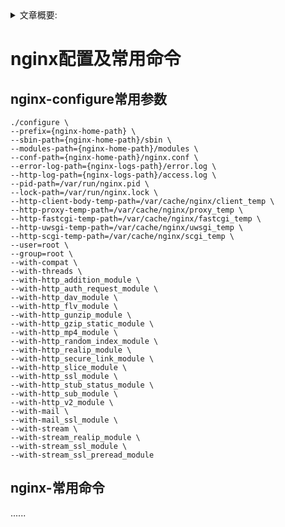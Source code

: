 <details>
<summary>文章概要:</summary>
<pre hidden>
information:
    author: jie6mm
    title: nginx配置及常用命令
    desc:
    type: nginx
    tags:
        - nginx
    series: nginx
    date: 2021-06-01 13:51:00
</pre>
</details>

# nginx配置及常用命令

## nginx-configure常用参数

```shell
./configure \
--prefix={nginx-home-path} \
--sbin-path={nginx-home-path}/sbin \
--modules-path={nginx-home-path}/modules \
--conf-path={nginx-home-path}/nginx.conf \
--error-log-path={nginx-logs-path}/error.log \
--http-log-path={nginx-logs-path}/access.log \
--pid-path=/var/run/nginx.pid \
--lock-path=/var/run/nginx.lock \
--http-client-body-temp-path=/var/cache/nginx/client_temp \
--http-proxy-temp-path=/var/cache/nginx/proxy_temp \
--http-fastcgi-temp-path=/var/cache/nginx/fastcgi_temp \
--http-uwsgi-temp-path=/var/cache/nginx/uwsgi_temp \
--http-scgi-temp-path=/var/cache/nginx/scgi_temp \
--user=root \
--group=root \
--with-compat \
--with-threads \
--with-http_addition_module \
--with-http_auth_request_module \
--with-http_dav_module \
--with-http_flv_module \
--with-http_gunzip_module \
--with-http_gzip_static_module \
--with-http_mp4_module \
--with-http_random_index_module \
--with-http_realip_module \
--with-http_secure_link_module \
--with-http_slice_module \
--with-http_ssl_module \
--with-http_stub_status_module \
--with-http_sub_module \
--with-http_v2_module \
--with-mail \
--with-mail_ssl_module \
--with-stream \
--with-stream_realip_module \
--with-stream_ssl_module \
--with-stream_ssl_preread_module
```

## nginx-常用命令

......